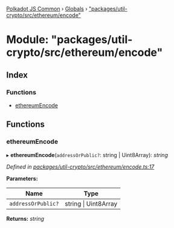 [Polkadot JS Common](../README.md) › [Globals](../globals.md) › ["packages/util-crypto/src/ethereum/encode"](_packages_util_crypto_src_ethereum_encode_.md)

# Module: "packages/util-crypto/src/ethereum/encode"

## Index

### Functions

* [ethereumEncode](_packages_util_crypto_src_ethereum_encode_.md#ethereumencode)

## Functions

###  ethereumEncode

▸ **ethereumEncode**(`addressOrPublic?`: string | Uint8Array): *string*

*Defined in [packages/util-crypto/src/ethereum/encode.ts:17](https://github.com/polkadot-js/common/blob/e7c665e5/packages/util-crypto/src/ethereum/encode.ts#L17)*

**Parameters:**

Name | Type |
------ | ------ |
`addressOrPublic?` | string &#124; Uint8Array |

**Returns:** *string*
